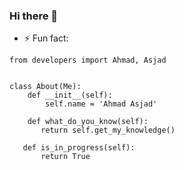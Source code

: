 ### Hi there 👋

<!--
**ahmadasjad/ahmadasjad** is a ✨ _special_ ✨ repository because its `README.md` (this file) appears on your GitHub profile.

Here are some ideas to get you started:

- 🔭 I’m currently working on ...
- 🌱 I’m currently learning ...
- 👯 I’m looking to collaborate on ...
- 🤔 I’m looking for help with ...
- 💬 Ask me about ...
- 📫 How to reach me: ...
- 😄 Pronouns: ...

-->

- ⚡ Fun fact: 
 
 ```
 from developers import Ahmad, Asjad
 
 
 class About(Me):
     def __init__(self):
         self.name = 'Ahmad Asjad'
         
     def what_do_you_know(self):
        return self.get_my_knowledge()
        
    def is_in_progress(self):
        return True
 
 ```
 
